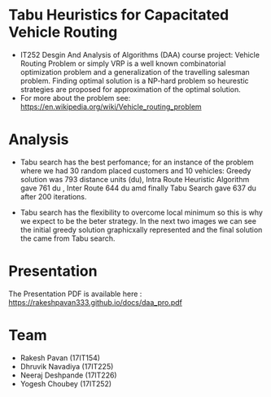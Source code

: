 # Tabu Heuristics for Capacitated Vehicle Routing

- IT252 Desgin And Analysis of Algorithms (DAA) course project: Vehicle Routing Problem or simply VRP is a well known combinatorial optimization problem and a generalization of the travelling salesman problem. Finding optimal solution is a NP-hard problem so heurestic strategies are proposed for approximation of the optimal solution.
- For more about the problem see: https://en.wikipedia.org/wiki/Vehicle_routing_problem

# Analysis

- Tabu search has the best perfomance; for an instance of the problem where we had 30 random placed customers and 10 vehicles: Greedy solution was 793 distance units (du), Intra Route Heuristic Algorithm gave 761 du , Inter Route 644 du amd finally Tabu Search gave 637 du after 200 iterations. 

- Tabu search has the flexibility to overcome local minimum so this is why we expect to be the beter strategy. In the next two images we can see the initial greedy solution graphicxally represented and the final solution the came from Tabu search. 


# Presentation
The Presentation PDF is available here : https://rakeshpavan333.github.io/docs/daa_pro.pdf

# Team

- Rakesh Pavan (17IT154)
- Dhruvik Navadiya (17IT225)
- Neeraj Deshpande (17IT226)
- Yogesh Choubey (17IT252)
